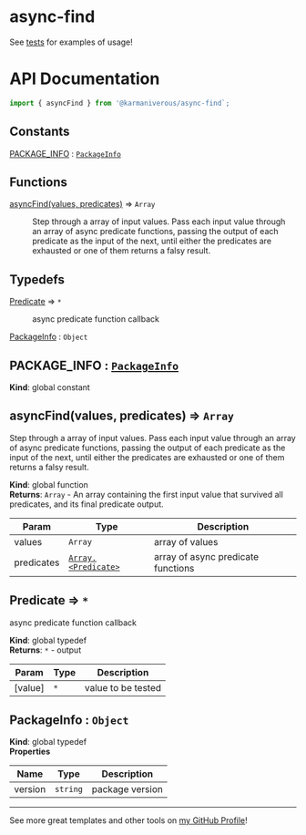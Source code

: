 # async-find

See [tests](/src/export/asyncFind/asyncFind.test.mjs) for examples of usage!

# API Documentation

```js
import { asyncFind } from '@karmaniverous/async-find`;
```

## Constants

<dl>
<dt><a href="#PACKAGE_INFO">PACKAGE_INFO</a> : <code><a href="#PackageInfo">PackageInfo</a></code></dt>
<dd></dd>
</dl>

## Functions

<dl>
<dt><a href="#asyncFind">asyncFind(values, predicates)</a> ⇒ <code>Array</code></dt>
<dd><p>Step through a array of input values. Pass each input value through an
array of async predicate functions, passing the output of each predicate
as the input of the next, until either the predicates are exhausted or one
of them returns a falsy result.</p>
</dd>
</dl>

## Typedefs

<dl>
<dt><a href="#Predicate">Predicate</a> ⇒ <code>*</code></dt>
<dd><p>async predicate function callback</p>
</dd>
<dt><a href="#PackageInfo">PackageInfo</a> : <code>Object</code></dt>
<dd></dd>
</dl>

<a name="PACKAGE_INFO"></a>

## PACKAGE\_INFO : [<code>PackageInfo</code>](#PackageInfo)
**Kind**: global constant  
<a name="asyncFind"></a>

## asyncFind(values, predicates) ⇒ <code>Array</code>
Step through a array of input values. Pass each input value through anarray of async predicate functions, passing the output of each predicateas the input of the next, until either the predicates are exhausted or oneof them returns a falsy result.

**Kind**: global function  
**Returns**: <code>Array</code> - An array containing the first input value that survived allpredicates, and its final predicate output.  

| Param | Type | Description |
| --- | --- | --- |
| values | <code>Array</code> | array of values |
| predicates | [<code>Array.&lt;Predicate&gt;</code>](#Predicate) | array of async predicate functions |

<a name="Predicate"></a>

## Predicate ⇒ <code>\*</code>
async predicate function callback

**Kind**: global typedef  
**Returns**: <code>\*</code> - output  

| Param | Type | Description |
| --- | --- | --- |
| [value] | <code>\*</code> | value to be tested |

<a name="PackageInfo"></a>

## PackageInfo : <code>Object</code>
**Kind**: global typedef  
**Properties**

| Name | Type | Description |
| --- | --- | --- |
| version | <code>string</code> | package version |


---

See more great templates and other tools on
[my GitHub Profile](https://github.com/karmaniverous)!
